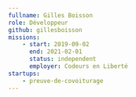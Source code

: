 ```yaml
---
fullname: Gilles Boisson
role: Développeur
github: gillesboisson
missions:
    - start: 2019-09-02
      end: 2021-02-01
      status: independent
      employer: Codeurs en Liberté
startups:
    - preuve-de-covoiturage
---
```

